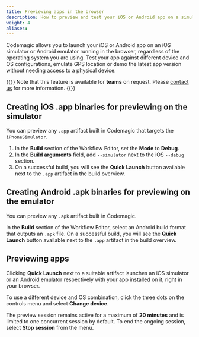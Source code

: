 ```yaml
---
title: Previewing apps in the browser
description: How to preview and test your iOS or Android app on a simulator or emulator running in the browser
weight: 4
aliases:
---
```


Codemagic allows you to launch your iOS or Android app on an iOS simulator or Android emulator running in the browser, regardless of the operating system you are using. Test your app against different device and OS configurations, emulate GPS location or demo the latest app version without needing access to a physical device. 

{{<notebox>}}
Note that this feature is available for **teams** on request. Please [contact us](https://codemagic.io/contact/) for more information.
{{</notebox>}}

## Creating iOS .app binaries for previewing on the simulator

You can preview any `.app` artifact built in Codemagic that targets the `iPhoneSimulator`. 

1. In the **Build** section of the Workflow Editor, set the **Mode** to **Debug**.
2. In the **Build arguments** field, add `--simulator` next to the iOS `--debug` section.
3. On a successful build, you will see the **Quick Launch** button available next to the `.app` artifact in the build overview.

## Creating Android .apk binaries for previewing on the emulator

You can preview any `.apk` artifact built in Codemagic. 

In the **Build** section of the Workflow Editor, select an Android build format that outputs an `.apk` file. On a successful build, you will see the **Quick Launch** button available next to the `.app` artifact in the build overview.

## Previewing apps 

Clicking **Quick Launch** next to a suitable artifact launches an iOS simulator or an Android emulator respectively with your app installed on it, right in your browser. 

To use a different device and OS combination, click the three dots on the controls menu and select **Change device**.

The preview session remains active for a maximum of **20 minutes** and is limited to one concurrent session by default. To end the ongoing session, select **Stop session** from the menu.
